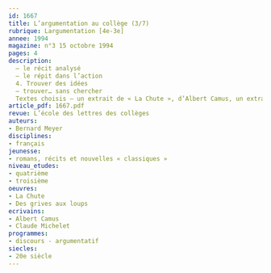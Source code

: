 ```yaml
---
id: 1667
title: L’argumentation au collège (3/7)
rubrique: Largumentation [4e-3e]
annee: 1994
magazine: n°3 15 octobre 1994
pages: 4
description: 
  – le récit analysé
  – le répit dans l’action
  4. Trouver des idées
  – trouver… sans chercher
  Textes choisis – un extrait de « La Chute », d’Albert Camus, un extrait de « Des grives aux loups », de Claude Michelet, donnés en fin d’article.
article_pdf: 1667.pdf
revue: L’école des lettres des collèges
auteurs:
- Bernard Meyer
disciplines:
- français
jeunesse:
- romans, récits et nouvelles « classiques »
niveau_etudes:
- quatrième
- troisième
oeuvres:
- La Chute
- Des grives aux loups
ecrivains:
- Albert Camus
- Claude Michelet
programmes:
- discours - argumentatif
siecles:
- 20e siècle
---
```

